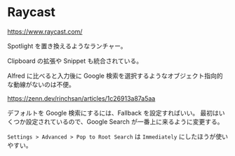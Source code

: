 # Raycast

https://www.raycast.com/

Spotlight を置き換えるようなランチャー。

Clipboard の拡張や Snippet も統合されている。

Alfred に比べると入力後に Google 検索を選択するようなオブジェクト指向的な動線がないのは不便。

https://zenn.dev/rinchsan/articles/1c26913a87a5aa

デフォルトを Google 検索にするには、Fallback を設定すればいい。
最初はいくつか設定されているので、Google Search が一番上に来るように変更する。

`Settings > Advanced > Pop to Root Search` は `Immediately` にしたほうが使いやすい。
